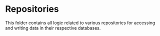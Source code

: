 # Repositories
This folder contains all logic related to various repositories for accessing and writing data in their respective databases.